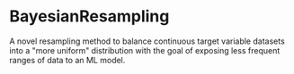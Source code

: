 # BayesianResampling
A novel resampling method to balance continuous target variable datasets into a "more uniform" distribution with the goal of exposing less frequent ranges of data to an ML model.
